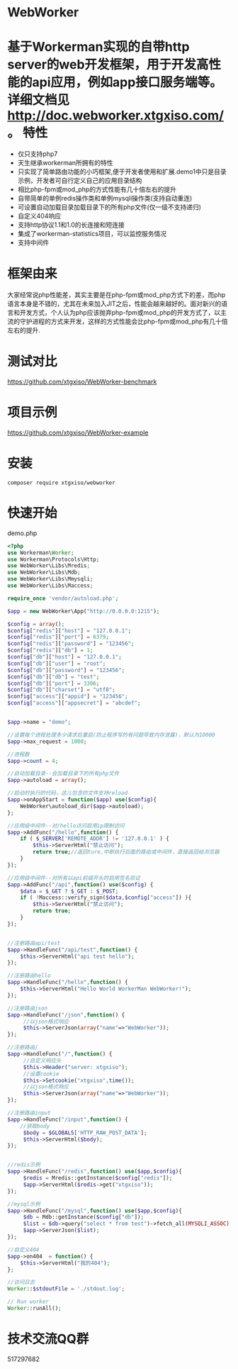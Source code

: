 WebWorker
========

基于Workerman实现的自带http server的web开发框架，用于开发高性能的api应用，例如app接口服务端等。 详细文档见 http://doc.webworker.xtgxiso.com/ 。
特性
========
* 仅只支持php7
* 天生继承workerman所拥有的特性
* 只实现了简单路由功能的小巧框架,便于开发者使用和扩展.demo1中只是目录示例，开发者可自行定义自己的应用目录结构
* 相比php-fpm或mod_php的方式性能有几十倍左右的提升
* 自带简单的单例redis操作类和单例mysqli操作类(支持自动重连)
* 可设置自动加载目录加载目录下的所有php文件(仅一级不支持递归)
* 自定义404响应
* 支持http协议1.1和1.0的长连接和短连接
* 集成了workerman-statistics项目，可以监控服务情况
* 支持中间件

框架由来
========
大家经常说php性能差，其实主要是在php-fpm或mod_php方式下的差，而php语言本身是不错的，尤其在未来加入JIT之后，性能会越来越好的。面对新兴的语言和开发方式，个人认为php应该抛弃php-fpm或mod_php的开发方式了，以主流的守护进程的方式来开发，这样的方式性能会比php-fpm或mod_php有几十倍左右的提升.

测试对比
========
https://github.com/xtgxiso/WebWorker-benchmark

项目示例
========
https://github.com/xtgxiso/WebWorker-example


安装
========

```
composer require xtgxiso/webworker
```

快速开始
======
demo.php
```php
<?php
use Workerman\Worker;
use Workerman\Protocols\Http;
use WebWorker\Libs\Mredis;
use WebWorker\Libs\Mdb;
use WebWorker\Libs\Mmysqli;
use WebWorker\Libs\Maccess;

require_once 'vendor/autoload.php';

$app = new WebWorker\App("http://0.0.0.0:1215");

$config = array();
$config["redis"]["host"] = "127.0.0.1";
$config["redis"]["port"] = 6379;
$config["redis"]["password"] = "123456";
$config["redis"]["db"] = 1;
$config["db"]["host"] = "127.0.0.1";
$config["db"]["user"] = "root";
$config["db"]["password"] = "123456";
$config["db"]["db"] = "test";
$config["db"]["port"] = 3306;
$config["db"]["charset"] = "utf8";
$config["access"]["appid"] = "123456";
$config["access"]["appsecret"] = "abcdef";


$app->name = "demo";

//设置每个进程处理多少请求后重启(防止程序写的有问题导致内存泄露)，默认为10000
$app->max_request = 1000;

//进程数
$app->count = 4;

//自动加载目录--会加载目录下的所有php文件
$app->autoload = array();

//启动时执行的代码，这儿包含的文件支持reload
$app->onAppStart = function($app) use($config){
    WebWorker\autoload_dir($app->autoload);     
};

//应用级中间件--对/hello访问启用ip限制访问
$app->AddFunc("/hello",function() {
    if ( $_SERVER['REMOTE_ADDR'] != '127.0.0.1' ) {
        $this->ServerHtml("禁止访问");
        return true;//返回ture,中断执行后面的路由或中间件，直接返回给浏览器
    }   
});

//应用级中间件--对所有以api前缀开头的启用签名验证
$app->AddFunc("/api",function() use($config) {
    $data = $_GET ? $_GET : $_POST;
    if ( !Maccess::verify_sign($data,$config["access"]) ){
        $this->ServerHtml("禁止访问");
        return true;
    }
});


//注册路由api/test
$app->HandleFunc("/api/test",function() {
    $this->ServerHtml("api test hello");
});

//注册路由hello
$app->HandleFunc("/hello",function() {
    $this->ServerHtml("Hello World WorkerMan WebWorker!");
});

//注册路由json
$app->HandleFunc("/json",function() {
     //以json格式响应
     $this->ServerJson(array("name"=>"WebWorker"));
});

//注册路由/
$app->HandleFunc("/",function() {
     //自定义响应头
     $this->Header("server: xtgxiso");
     //设置cookie
     $this->Setcookie("xtgxiso",time()); 
     //以json格式响应
     $this->ServerJson(array("name"=>"WebWorker"));
});

//注册路由input
$app->HandleFunc("/input",function() {
    //获取body
     $body = $GLOBALS['HTTP_RAW_POST_DATA'];
     $this->ServerHtml($body);
});


//redis示例
$app->HandleFunc("/redis",function() use($app,$config){
     $redis = Mredis::getInstance($config["redis"]);
     $app->ServerHtml($redis->get("xtgxiso"));
});

//mysql示例
$app->HandleFunc("/mysql",function() use($app,$config){
     $db = Mdb::getInstance($config["db"]);
     $list = $db->query("select * from test")->fetch_all(MYSQLI_ASSOC);
     $app->ServerJson($list);
});

//自定义404
$app->on404  = function() {
    $this->ServerHtml("我的404");
};

//访问日志
Worker::$stdoutFile = './stdout.log';

// Run worker
Worker::runAll();
```


技术交流QQ群
========
517297682
